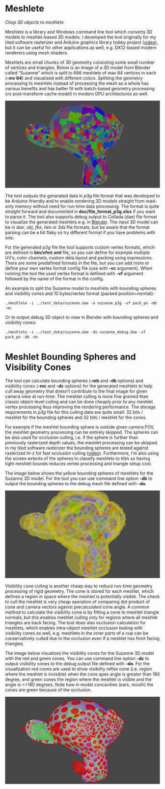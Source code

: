 # Meshlete

*Chop 3D objects to meshlets*

Meshlete is a library and Windows command line tool which converts 3D models to meshlet-based 3D models. I developed the tool originally for my tiled software rasterizer and Arduino graphics library hobby project ([video]( https://www.youtube.com/watch?v=Xs_5Sv9oBtk)), but it can be useful for other applications as well, e.g. DX12-based modern renderers using mesh shaders.

Meshlets are small chunks of 3D geometry consisting some small number of vertices and triangles. Below is an image of a 3D model from Blender called “Suzanne” which is split to 666 meshlets of max 64 vertices in each (**-mv 64**) and visualized with different colors. Splitting the geometry processing to meshlets instead of processing the mesh as a whole has various benefits and has better fit with batch-based geometry processing (vs post-transform cache model) in modern GPU architectures as well.

<p align="center">
  <img src="doc/images/suzanne_meshlets.jpg">
</p>

The tool outputs the generated data in *p3g* file format that was developed to be Arduino-friendly and to enable rendering 3D models straight from read-only memory without need for run-time data processing. The format is quite straight forward and documented in **doc/file_format_p3g.xlsx** if you want to parse it. The tool also supports debug output to Collada (dae) file format to visualize the generated meshlets e.g. in [Blender](https://www.blender.org). The input 3D model can be in *dae*, *obj*, *fbx*, *lwo* or *3ds* file formats, but be aware that the format parsing can be a bit flaky so try different format if you have problems with one.

For the generated *p3g* file the tool supports custom vertex formats, which are defined in **bin/vfmt.xml** file, so you can define for example multiple UV’s, color channels, custom data layout and packing using expressions. There are some predefined formats in the file, but you can add more or define your own vertex format config file (use with **-vc** argument). When running the tool the used vertex format is defined with **-vf** argument followed by the name of the format in the config.

An example to split the Suzanne model to meshlets with bounding spheres and visibility cones and 10 bytes/vertex format (packed position+normal):
```
./meshlete -i ../test_data/suzanne.dae -o suzanne.p3g -vf pack_pn -mb -mc
```
Or to output debug 3D object to view in Blender with bounding spheres and visibility cones:
```
./meshlete -i ../test_data/suzanne.dae -do suzanne_debug.dae -vf pack_pn -db -dc
```

# Meshlet Bounding Spheres and Visibility Cones
The tool can calculate bounding spheres (**-mb** and **-db** options) and visibility cones (**-mc** and **-dc** options) for the generated meshlets to help cull away geometry that doesn’t contribute to the final image for given camera view at run-time. The meshlet culling is more fine grained than classic object-level culling and can be done cheaply prior to any meshlet vertex processing thus improving the rendering performance. The storage requirements in *p3g* file for this culling data are quite small: 32 bits / meshlet for the bounding spheres and 32 bits / meshlet for the cones.

For example if the meshlet bounding sphere is outside given camera FOV, the meshlet geometry processing can be entirely skipped. The spheres can be also used for occlusion culling, i.e. if the sphere is further than previously rasterized depth values, the meshlet processing can be skipped. In my tiled software rasterizer the bounding spheres are tested against rasterized hi-z for fast occlusion culling ([video](http://www.youtube.com/watch?v=B-2ABFcQLz0)). Furthermore, I’m also using the screen extents of the spheres to classify meshlets to tiles so having tight meshlet bounds reduces vertex processing and triangle setup cost.

The image below shows the yellow bounding spheres of meshlets for the Suzanne 3D model. For the tool you can use command line option **-db** to output the bounding spheres to the debug mesh file defined with **-do**.

<p align="center">
  <img src="doc/images/suzanne_spheres.jpg">
</p>

Visibility cone culling is another cheap way to reduce run-time geometry processing of rigid geometry. The cone is stored for each meshlet, which defines a region in space where the meshlet is potentially visible. The check to cull the meshlet is very cheap operation of comparing dot product of cone and camera vectors against precalculated cone angle. A common method to calculate the visibility cone is by fitting a cone to meshlet triangle normals, but this enables meshlet culling only for regions where all meshlet triangles are back facing. The tool does also occlusion calculation for meshlets, which enables intra-object meshlet occlusion testing with visibility cones as well, e.g. meshlets in the inner parts of a cup can be conservatively culled due to the occlusion even if a meshlet has front facing triangles.

The image below visualizes the visibility cones for the Suzanne 3D model with the red and green cones. You can use command line option **-dc** to output visibility cones to the debug output file defined with **-do**. For the visualization red cones are used to show visibility reflex cone (i.e. region where the meshlet is invisible) when the cone apex angle is greater than 180 degree, and green cones the region where the meshlet is visible and the angle is  <=180  degrees. Note how in model concavities (ears, mouth) the cones are green because of the occlusion.

<p align="center">
  <img src="doc/images/suzanne_cones.jpg">
</p>

